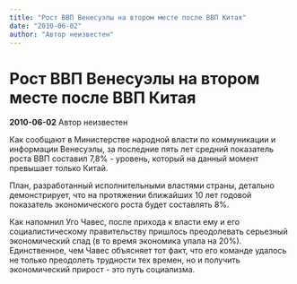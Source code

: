 ```yaml
---
title: "Рост ВВП Венесуэлы на втором месте после ВВП Китая"
date: "2010-06-02"
author: "Автор неизвестен"
---
```


# Рост ВВП Венесуэлы на втором месте после ВВП Китая

**2010-06-02** Автор неизвестен

Как сообщают в Министерстве народной власти по коммуникации и информации Венесуэлы, за последние пять лет средний показатель роста ВВП составил 7,8% - уровень, который на данный момент превышает только Китай.

План, разработанный исполнительными властями страны, детально демонстрирует, что на протяжении ближайших 10 лет годовой показатель экономического роста будет составлять 8%.

Как напомнил Уго Чавес, после прихода к власти ему и его социалистическому правительству пришлось преодолевать серьезный экономический спад (в то время экономика упала на 20%). Единственное, чем Чавес объясняет тот факт, что его команде удалось не только преодолеть трудности тех времен, но и получить экономический прирост - это путь социализма.